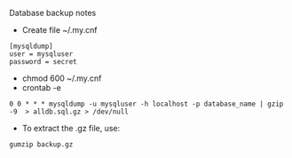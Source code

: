 
Database backup notes

* Create file ~/.my.cnf
```
[mysqldump]
user = mysqluser
password = secret
```

* chmod 600 ~/.my.cnf
* crontab -e
```
0 0 * * * mysqldump -u mysqluser -h localhost -p database_name | gzip -9  > alldb.sql.gz > /dev/null 
```

* To extract the .gz file, use:
```
gumzip backup.gz
```

